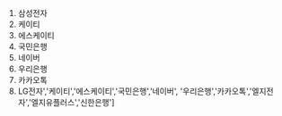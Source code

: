 1. 삼성전자
2. 케이티
3. 에스케이티
4. 국민은행
5. 네이버
6. 우리은행
7. 카카오톡
8. LG전자','케이티','에스케이티','국민은행','네이버', '우리은행','카카오톡','엘지전자','엘지유플러스','신한은행']